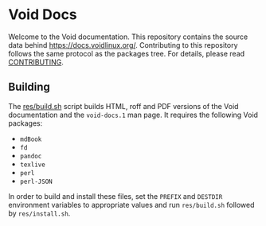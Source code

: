 # Void Docs

Welcome to the Void documentation. This repository contains the source data
behind <https://docs.voidlinux.org/>. Contributing to this repository follows
the same protocol as the packages tree. For details, please read
[CONTRIBUTING](./CONTRIBUTING.md).

## Building

The [res/build.sh](./res/build.sh) script builds HTML, roff and PDF versions of
the Void documentation and the `void-docs.1` man page. It requires the following
Void packages:

- `mdBook`
- `fd`
- `pandoc`
- `texlive`
- `perl`
- `perl-JSON`

In order to build and install these files, set the `PREFIX` and `DESTDIR`
environment variables to appropriate values and run `res/build.sh` followed by
`res/install.sh`.
